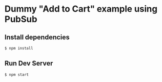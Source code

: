 # Dummy "Add to Cart" example using PubSub

## Install dependencies

```sh
$ npm install
```

## Run Dev Server

```sh
$ npm start
```
